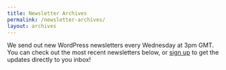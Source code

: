 ```yaml
---
title: Newsletter Archives
permalink: /newsletter-archives/
layout: archives
---
```


We send out new WordPress newsletters every Wednesday at 3pm GMT. You can check out the most recent newsletters below, or [sign up](/) to get the updates directly to you inbox!